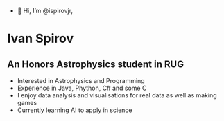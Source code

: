 - 👋 Hi, I’m @ispirovjr,
# Ivan Spirov
## An Honors Astrophysics student in RUG 

- Interested in Astrophysics and Programming
- Experience in Java, Phython, C# and some C
- I enjoy data analysis and visualisations for real data as well as making games
- Currently learning AI to apply in science


<!---
ispirovjr/ispirovjr is a ✨ special ✨ repository because its `README.md` (this file) appears on your GitHub profile.
You can click the Preview link to take a look at your changes.
--->
